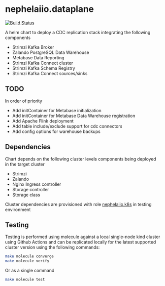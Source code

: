 # nephelaiio.dataplane

[![Build Status](https://github.com/nephelaiio/helm-dataplane/workflows/molecule/badge.svg)](https://github.com/nephelaiio/helm-dataplane/actions)

A helm chart to deploy a CDC replication stack integrating the following components
* Strimzi Kafka Broker
* Zalando PostgreSQL Data Warehouse
* Metabase Data Reporting
* Strimzi Kafka Connect cluster
* Strimzi Kafka Schema Registry
* Strimzi Kafka Connect sources/sinks

## TODO
In order of priority
* Add initContainer for Metabase initialization
* Add initContainer for Metabase Data Warehouse registration
* Add Apache Flink deployment
* Add table include/exclude support for cdc connectors
* Add config options for warehouse backups

## Dependencies
Chart depends on the following cluster levels components being deployed in the target cluster

* Strimzi
* Zalando
* Nginx Ingress controller
* Storage controller 
* Storage class

Cluster dependencies are provisioned with role [nephelaiio.k8s](https://github.com/nephelaiio/ansible-role-k8s) in testing environment

## Testing
Testing is performed using molecule against a local single-node kind cluster using Github Actions and can be replicated locally for the latest supported cluster version using the following commands:

``` sh
make molecule converge
make molecule verify
```

Or as a single command

``` sh
make molecule test
```

